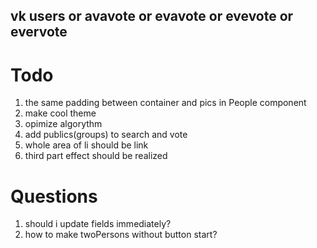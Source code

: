 ## vk users or avavote or evavote or evevote or evervote

# Todo

1. the same padding between container and pics in People component
2. make cool theme
3. opimize algorythm
4. add publics(groups) to search and vote
5. whole area of li should be link
6. third part effect should be realized

# Questions

1. should i update fields immediately?
2. how to make twoPersons without button start?
